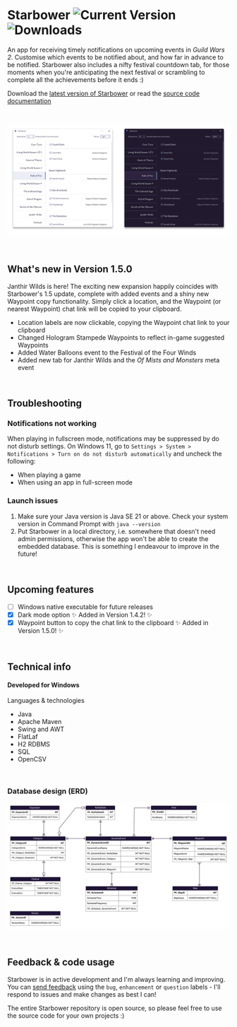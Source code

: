# Starbower ![Current Version](https://img.shields.io/github/v/release/paigegoldhagen/starbower?color=%233F4FAE) ![Downloads](https://img.shields.io/github/downloads/paigegoldhagen/starbower/total?color=%236BC3FF)


An app for receiving timely notifications on upcoming events in *Guild Wars 2*. Customise which events to be notified about, and how far in advance to be notified. Starbower also includes a nifty festival countdown tab, for those moments when you're anticipating the next festival or scrambling to complete all the achievements before it ends :)

Download the [latest version of Starbower](https://github.com/paigegoldhagen/starbower/releases/latest) or read the [source code documentation](https://paigegoldhagen.github.io/starbower-docs/com/paigegoldhagen/starbower/package-summary.html)

<br>

![GUI](/assets/GUI.png)

<br>

## What's new in Version 1.5.0
Janthir Wilds is here! The exciting new expansion happily coincides with Starbower's 1.5 update, complete with added events and a shiny new Waypoint copy functionality. Simply click a location, and the Waypoint (or nearest Waypoint) chat link will be copied to your clipboard.
+ Location labels are now clickable, copying the Waypoint chat link to your clipboard
+ Changed Hologram Stampede Waypoints to reflect in-game suggested Waypoints
+ Added Water Balloons event to the Festival of the Four Winds
+ Added new tab for Janthir Wilds and the *Of Mists and Monsters* meta event

<br>

## Troubleshooting
### Notifications not working
When playing in fullscreen mode, notifications may be suppressed by do not disturb settings. On Windows 11, go to `Settings > System > Notifications > Turn on do not disturb automatically` and uncheck the following:
+ When playing a game
+ When using an app in full-screen mode

### Launch issues
1. Make sure your Java version is Java SE 21 or above. Check your system version in Command Prompt with `java --version`
2. Put Starbower in a local directory, i.e. somewhere that doesn't need admin permissions, otherwise the app won't be able to create the embedded database. This is something I endeavour to improve in the future!

<br>

## Upcoming features
- [ ] Windows native executable for future releases
- [x] Dark mode option ✨ Added in Version 1.4.2! ✨
- [x] Waypoint button to copy the chat link to the clipboard ✨ Added in Version 1.5.0! ✨

<br>

## Technical info
#### Developed for Windows

Languages & technologies
+ Java
+ Apache Maven
+ Swing and AWT
+ FlatLaf
+ H2 RDBMS
+ SQL
+ OpenCSV

<br>

### Database design (ERD)

![ERD](/assets/ERD.png)

<br>

## Feedback & code usage
Starbower is in active development and I'm always learning and improving. You can [send feedback](https://github.com/paigegoldhagen/starbower/issues) using the `bug`, `enhancement` or `question` labels - I'll respond to issues and make changes as best I can!

The entire Starbower repository is open source, so please feel free to use the source code for your own projects :)